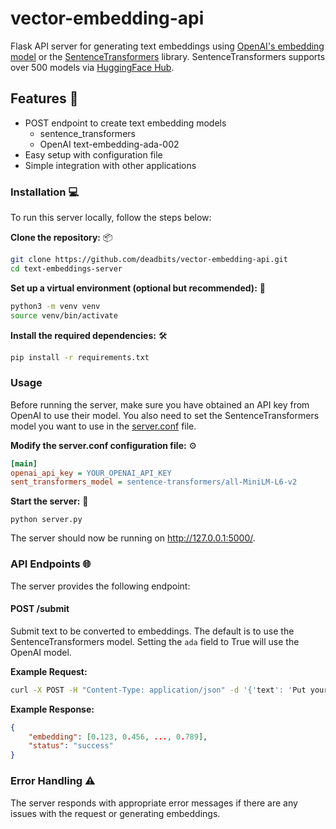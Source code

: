 # vector-embedding-api
Flask API server for generating text embeddings using [OpenAI's embedding model](https://platform.openai.com/docs/guides/embeddings) or the [SentenceTransformers](https://www.sbert.net/) library. SentenceTransformers supports over 500 models via [HuggingFace Hub](https://huggingface.co/sentence-transformers).

## Features 🎯
* POST endpoint to create text embedding models
  * sentence_transformers
  * OpenAI text-embedding-ada-002 
* Easy setup with configuration file
* Simple integration with other applications

### Installation 💻
To run this server locally, follow the steps below:

**Clone the repository:** 📦
```bash
git clone https://github.com/deadbits/vector-embedding-api.git
cd text-embeddings-server
```

**Set up a virtual environment (optional but recommended):** 🐍
```bash
python3 -m venv venv
source venv/bin/activate
```

**Install the required dependencies:** 🛠️
```bash
pip install -r requirements.txt
```

### Usage
Before running the server, make sure you have obtained an API key from OpenAI to use their model. You also need to set the SentenceTransformers model you want to use in the [server.conf](/server.conf) file.

**Modify the server.conf configuration file:** ⚙️
```ini
[main]
openai_api_key = YOUR_OPENAI_API_KEY
sent_transformers_model = sentence-transformers/all-MiniLM-L6-v2
```

**Start the server:** 🚀
```
python server.py
```

The server should now be running on http://127.0.0.1:5000/.


### API Endpoints 🌐
The server provides the following endpoint:

#### POST /submit
Submit text to be converted to embeddings.
The default is to use the SentenceTransformers model.
Setting the `ada` field to True will use the OpenAI model.

**Example Request:**
```bash
curl -X POST -H "Content-Type: application/json" -d '{'text': 'Put your text here', "ada": true}' http://127.0.0.1:5000/submit
```

**Example Response:**
```json
{
    "embedding": [0.123, 0.456, ..., 0.789],
    "status": "success"
}
```

### Error Handling ⚠️
The server responds with appropriate error messages if there are any issues with the request or generating embeddings.
